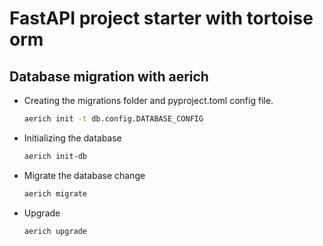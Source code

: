 # FastAPI project starter with tortoise orm

## Database migration with aerich

- Creating the migrations folder and pyproject.toml config file.
  ```sh
  aerich init -t db.config.DATABASE_CONFIG
  ```
- Initializing the database
  ```sh
  aerich init-db
  ```
- Migrate the database change
  ```sh
  aerich migrate
  ```
- Upgrade
  ```sh
  aerich upgrade
  ```

